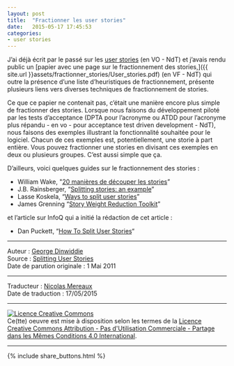 ```yaml
---
layout: post
title:  "Fractionner les user stories"
date:   2015-05-17 17:45:53
categories: 
- user stories
---
```


J’ai déjà écrit par le passé sur les [user stories](http://blog.gdinwiddie.com/2009/09/13/using-user-stories/) (en VO - NdT) et j’avais rendu public un [papier avec une page sur le fractionnement des stories,]({{ site.url }}assets/fractionner_stories/User_stories.pdf) (en VF - NdT) qui outre la présence d’une liste d’heuristiques de fractionnement, présente plusieurs liens vers diverses techniques de fractionnement de stories.

Ce que ce papier ne contenait pas, c’était une manière encore plus simple de fractionner des stories.  Lorsque nous faisons du développement piloté par les tests d’acceptance (DPTA pour l’acronyme ou ATDD pour l’acronyme plus répandu - en vo - pour acceptance test driven development - NdT), nous faisons des exemples illustrant la fonctionnalité souhaitée pour le logiciel. Chacun de ces exemples est, potentiellement, une storie à part entière. Vous pouvez fractionner une stories en divisant ces exemples en deux ou plusieurs groupes. C’est aussi simple que ça.

D’ailleurs, voici quelques guides sur le fractionnement des stories :

* William Wake, "[20 manières de découper les stories](http://wiki.ayeba.fr/20+mani%C3%A8res+de+d%C3%A9couper+les+stories)”
* J.B. Rainsberger, “[Splitting stories: an example](http://jbrains.ca/permalink/5)”
* Lasse Koskela, “[Ways to split user stories](http://lassekoskela.com/thoughts/7/ways-to-split-user-stories/)”
* James Grenning “[Story Weight Reduction Toolkit](http://www.renaissancesoftware.net/blog/archives/48)”

et l’article sur InfoQ qui a initié la rédaction de cet article :

* Dan Puckett, “[How To Split User Stories](http://www.infoq.com/news/2011/04/how-to-split-user-stories)“

---
Auteur : [George Dinwiddie](http://blog.gdinwiddie.com/about/)  
Source : [Splitting User Stories](http://blog.gdinwiddie.com/2011/05/01/splitting-user-stories/)  
Date de parution originale : 1 Mai 2011  

---
Traducteur : [Nicolas Mereaux](http://www.les-traducteurs-agiles.org/traducteurs/)  
Date de traduction : 17/05/2015  

---

<a rel="license" href="http://creativecommons.org/licenses/by-nc-sa/4.0/"><img alt="Licence Creative Commons" style="border-width:0" src="http://i.creativecommons.org/l/by-nc-sa/4.0/88x31.png" /></a><br />Ce(tte) oeuvre est mise à disposition selon les termes de la <a rel="license" href="http://creativecommons.org/licenses/by-nc-sa/4.0/">Licence Creative Commons Attribution - Pas d'Utilisation Commerciale - Partage dans les Mêmes Conditions 4.0 International</a>.

---

{% include share_buttons.html %}

